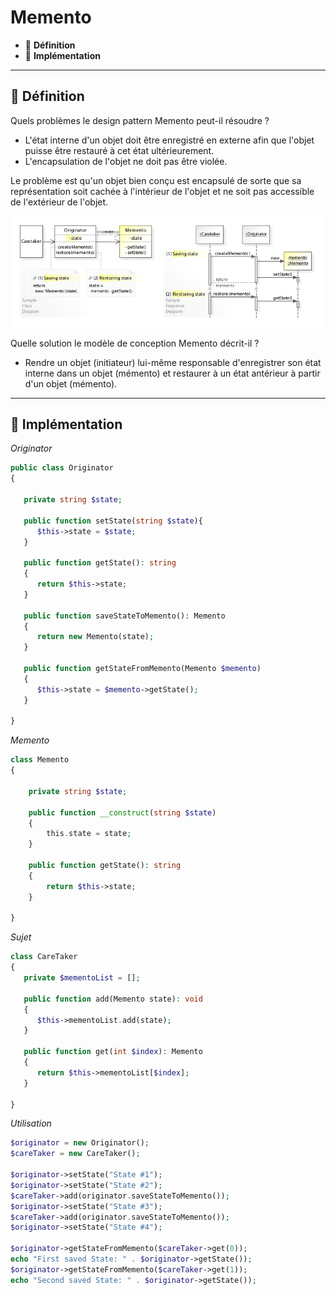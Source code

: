# Memento

*  🔖 **Définition**
*  🔖 **Implémentation**

___

## 📑 Définition

Quels problèmes le design pattern Memento peut-il résoudre ?

* L'état interne d'un objet doit être enregistré en externe afin que l'objet puisse être restauré à cet état ultérieurement.
* L'encapsulation de l'objet ne doit pas être violée.

Le problème est qu'un objet bien conçu est encapsulé de sorte que sa représentation soit cachée à l'intérieur de l'objet et ne soit pas accessible de l'extérieur de l'objet.

![image](https://raw.githubusercontent.com/seeren-training/Design-Pattern/master/wiki/resources/Memento.jpg)

Quelle solution le modèle de conception Memento décrit-il ?

* Rendre un objet (initiateur) lui-même responsable d'enregistrer son état interne dans un objet (mémento) et restaurer à un état antérieur à partir d'un objet (mémento).

___

## 📑 Implémentation

*Originator*

```php
public class Originator
{

   private string $state;

   public function setState(string $state){
      $this->state = $state;
   }

   public function getState(): string
   {
      return $this->state;
   }

   public function saveStateToMemento(): Memento
   {
      return new Memento(state);
   }

   public function getStateFromMemento(Memento $memento)
   {
      $this->state = $memento->getState();
   }

}
```

*Memento*

```php
class Memento
{

    private string $state;

    public function __construct(string $state)
    {
        this.state = state;
    }

    public function getState(): string
    {
        return $this->state;
    }

}
```

*Sujet*

```php
class CareTaker
{
   private $mementoList = [];

   public function add(Memento state): void
   {
      $this->mementoList.add(state);
   }

   public function get(int $index): Memento
   {
      return $this->mementoList[$index];
   }

}
```

*Utilisation*

```php
$originator = new Originator();
$careTaker = new CareTaker();

$originator->setState("State #1");
$originator->setState("State #2");
$careTaker->add(originator.saveStateToMemento());
$originator->setState("State #3");
$careTaker->add(originator.saveStateToMemento());
$originator->setState("State #4");

$originator->getStateFromMemento($careTaker->get(0));
echo "First saved State: " . $originator->getState());
$originator->getStateFromMemento($careTaker->get(1));
echo "Second saved State: " . $originator->getState());
```